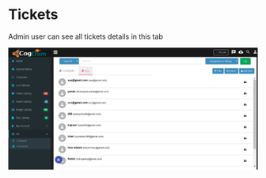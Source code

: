 # Tickets

Admin user can see all tickets details in this tab

![](../../.gitbook/assets/image%20%28101%29.png)

